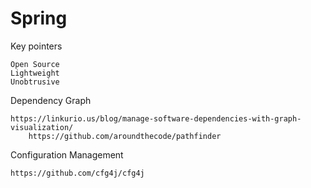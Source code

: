 # Spring

Key pointers

```
Open Source
Lightweight
Unobtrusive
```

Dependency Graph

```
https://linkurio.us/blog/manage-software-dependencies-with-graph-visualization/
    https://github.com/aroundthecode/pathfinder

```

Configuration Management

```
https://github.com/cfg4j/cfg4j
```



